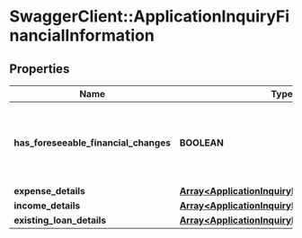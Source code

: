 # SwaggerClient::ApplicationInquiryFinancialInformation

## Properties
Name | Type | Description | Notes
------------ | ------------- | ------------- | -------------
**has_foreseeable_financial_changes** | **BOOLEAN** | Indicates whether any foreseeable changes in customer&#x27;s financial circumstances. | [optional] 
**expense_details** | [**Array&lt;ApplicationInquiryExpenseDetails&gt;**](ApplicationInquiryExpenseDetails.md) |  | [optional] 
**income_details** | [**Array&lt;ApplicationInquiryIncomeDetails&gt;**](ApplicationInquiryIncomeDetails.md) |  | [optional] 
**existing_loan_details** | [**Array&lt;ApplicationInquiryExistingLoanDetails&gt;**](ApplicationInquiryExistingLoanDetails.md) |  | [optional] 


